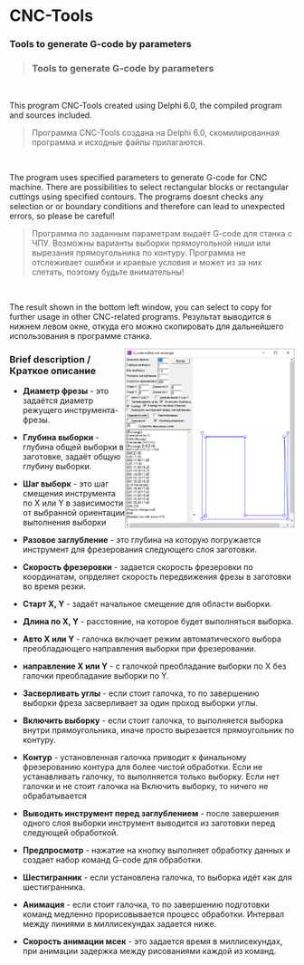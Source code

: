 # CNC-Tools

### Tools to generate G-code by parameters
> ### Tools to generate G-code by parameters

<br />

This program CNC-Tools created using Delphi 6.0, the compiled program and sources included.
> Программа СNC-Tools создана на Delphi 6.0, скомилированная программа и исходные файлы прилагаются.

<br />

The program uses specified parameters to generate G-code for CNC machine. There are possibilities to select rectangular blocks or rectangular cuttings using specified contours. The programs doesnt checks any selection or or boundary conditions and therefore can lead to unexpected errors, so please be careful!
>Программа по заданным параметрам выдаёт G-code для станка с ЧПУ. Возможны варианты выборки прямоугольной ниши или вырезания прямоугольника по контуру. Программа не отслеживает ошибки и краевые условия и может из за них слетать, поэтому будьте внимательны!

<br />

The result shown in the bottom left window, you can select to copy for further usage in other CNC-related programs.
Результат выводится в нижнем левом окне, откуда его можно скопировать для дальнейшего использования в программе станка.

<img src="Tools.png" width="300" style="float:right"/>

### Brief description / Краткое описание

* **Диаметр фрезы** - это задаётся диаметр режущего инструмента-фрезы.

* **Глубина выборки** - глубина общей выборки в заготовке, задаёт общую глубину выборки.

* **Шаг выборк** - это шаг смещения инструмента по X или Y в зависимости от выбранной ориентации выполнения выборки

* **Разовое заглубление** - это глубина на которую погружается инструмент для фрезерования следующего слоя заготовки.
					  
* **Скорость фрезеровки** - задается скорость фрезеровки по координатам, опрделяет скорость передвижения фрезы в заготовки во время резки.

* **Старт X, Y** - задаёт начальное смещение для области выборки.

* **Длина по X, Y** - расстояние, на которое будет выполняться выборка.

* **Авто X или Y** - галочка включает режим автоматического выбора преобладающего направления выборки при фрезеровании.

* **направление X или Y** - с галочкой преобладание выборки по X без галочки преобладание выборки по Y.

* **Засверливать углы** - если стоит галочка, то по завершению выборки фреза засверливает за один проход выборки углы.

* **Включить выборку** - если стоит галочка, то выполняется выборка внутри прямоугольника, иначе просто вырезается прямоугольник по контуру.

* **Контур** - установленная галочка приводит к финальному фрезерованию контура для более чистой обработки. Если не устанавливать галочку, то выполняется только выборку. Если нет галочки и не стоит галочка на Включить выборку, то ничего не обрабатывается

* **Выводить инструмент перед заглублением** - после завершения одного слоя выборки инструмент выводится из заготовки перед следующей обработкой.

* **Предпросмотр** - нажатие на кнопку выполняет обработку данных и создает набор команд G-code для обработки.

* **Шестигранник** - если установлена галочка, то выборка идёт как для шестигранника.

* **Анимация** - если стоит галочка, то по завершению подготовки команд медленно прорисовывается процесс обработки. Интервал между линиями в миллисекундах задается ниже.

* **Скорость анимации мсек** - это задается время в миллисекундах, при анимации задержка между рисованиями каждой из команд.
